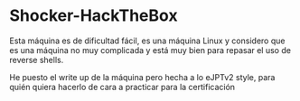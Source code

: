 # Shocker-HackTheBox
Esta máquina es de dificultad fácil, es una máquina Linux y considero que es una máquina no muy complicada y está muy bien para repasar el uso de reverse shells. 

He puesto el write up de la máquina pero hecha a lo eJPTv2 style, para quién quiera hacerlo de cara a practicar para la certificación
